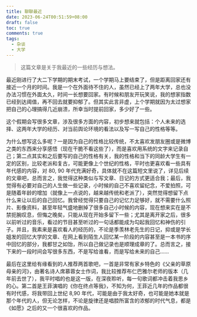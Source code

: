 ```yaml
---
title: 聊聊最近
date: 2023-06-24T00:51:59+08:00
draft: false
toc: true
comments: true
tags:
  - 杂谈
  - 大学
---
```


> 这篇文章是关于我最近的一些经历与想法。

<!--more-->

最近刚进行了大二下学期的期末考试，一个学期马上要结束了，但是距离回家还有接近一个月的时间。我是一个在外面待不住的人，虽然已经上了两年大学，总也没办法习惯在外面太久，时间一长想要回家。有时候和朋友开玩笑说，我的想家指数已经到达阈值，再不回去就要抑郁了。但其实此言非虚，上个学期就因为太过想家把自己的心理搞得几近崩溃，所幸当时提前回家，多少好了一些。

这个假期会写很多文章，涉及很多方面的内容，初步想来就包括：个人未来的选择、这两年大学的经历、对当前舆论环境的看法以及写一写自己的性格等等。

为什么想写这么多呢？一是因为自己的性格比较传统，不太喜欢发朋友圈或是微博之类的东西来分享感悟（现在干脆不看这些了），而是喜欢用系统的文字来记录自己；第二点其实和之后要写的自己的性格有关，我的性格和当下的同龄大学生有一定的区别，比较老派和复古，可能更像上个世纪的性格，平时也更喜欢看一些具有年代感的内容，对 80, 90 年代充满好奇，具体就不在这篇短文里说了，详见后续的文章吧，总而言之，我觉得这种类似与写文章、日记的方式更适合我；最后，我觉得有必要对自己的人生做一些记录，小时候的自己不喜欢留纪念，不爱拍照，可是随着年龄的增加（就像上一点说的，越来越传统和老派了），突然觉得想留下点什么来让以后的自己回忆。我曾经觉得只要自己的记忆力足够好，就不需要什么照片、影像资料，甚至年轻气盛地删掉了很多自己小时候的内容，现在想来实在是不禁扼腕叹息，但悔之晚矣，只能从现在开始多留下一些；尤其是离开家之后，很多以前听过的音乐，看过的节目甚至听过的一句话都能成为勾起我回忆和神伤的引子。并且，我素来是喜欢看人的经历的，不论是季羡林老先生的日记，抑或是学长姐发的回忆大学的文章、在网上看到陌生人回忆某一阶段的内容甚至是一本书的序中回忆的部分，我都甘之如饴，所以自己做记录也是顺理成章的了。总而言之，接下来的一段时间会写很多东西，不是写给谁看，而是写给未来的自己……

最后在这里给有缘看到的人推荐两首歌吧，一首是非常有家乡特色的《父亲的草原母亲的河》，由著名诗人席慕蓉女士作词，我比较推荐布仁巴雅尔老师的版本（几年前去世了），我平时唱的也是这一版，在深夜聆听，每一句歌词都冲击着我思乡的心。第二首是王菲演唱的《你在终点等我》，不知为何，王菲近几年的作品都很有时代感，将我带回上世纪 8,90 年代，可能是由于我太好奇，也可能是她本就是那个年代的人，但无论怎样，不论是旋律还是唱腔所富含的浓郁的时代气息，都是《如愿》之后的又一个很喜欢的作品。
